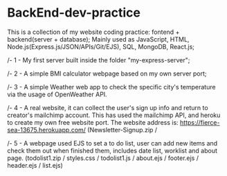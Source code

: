 # BackEnd-dev-practice
This is a collection of my website coding practice: fontend + backend(server + database);
Mainly used as JavaScript, HTML, Node.js(Express.js/JSON/APIs/Git/EJS), SQL, MongoDB, React.js;

/- 1 - My first server built inside the folder "my-express-server";

/- 2 - A simple BMI calculator webpage based on my own server port;

/- 3 - A simple Weather web app to check the specific city's temperature via the usage of OpenWeather API.

/- 4 - A real website, it can collect the user's sign up info and return to creator's mailchimp account. This has used the mailchimp API, and heroku to create my own free website port. The website address is: https://fierce-sea-13675.herokuapp.com/ (Newsletter-Signup.zip / 

/- 5 - A webpage used EJS to set a to do list, user can add new items and check them out when finished them, includes date list, worklist and about page. (todolist1.zip / styles.css / todolist1.js / about.ejs / footer.ejs / header.ejs / list.ejs)
